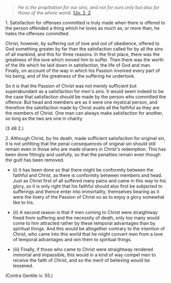 
> _He is the propitiation for our sins, and not for ours only but also for those of the whole world._ [1Jo. 2, 2](https://vulgata.online/bible/1Jo.2?ed=DR2&vfn=DR2.1Jo.2.2:vs)

1\. Satisfaction for offenses committed is truly made when there is offered to the person offended a thing which he loves as much as, or more than, he hates the offenses committed.

Christ, however, by suffering out of love and out of obedience, offered to God something greater by far than the satisfaction called for by all the sins of all mankind, and this for three reasons. In the first place, there was the greatness of the love which moved him to suffer. Then there was the worth of the life which he laid down in satisfaction, the life of God and man. Finally, on account of the way in which his Passion involved every part of his being, and of the greatness of the suffering he undertook.

So it is that the Passion of Christ was not merely sufficient but superabundant as a satisfaction for men's sins. It would seem indeed to be the case that satisfaction should be made by the person who committed the offence. But head and members are as it were one mystical person, and therefore the satisfaction made by Christ avails all the faithful as they are the members of Christ. One man can always make satisfaction for another, so long as the two are one in charity.

(3 48 2.)

2\. Although Christ, by his death, made sufficient satisfaction for original sin, it is not unfitting that the penal consequences of original sin should still remain even in those who are made sharers in Christ's redemption. This has been done fittingly and usefully, so that the penalties remain even though the guilt has been removed.

- (i) It has been done so that there might be conformity between the faithful and Christ, as there is conformity between members and head. Just as Christ first of all suffered many pains and came in this way to his glory, so it is only right that his faithful should also first be subjected to sufferings and thence enter into immortality, themselves bearing as it were the livery of the Passion of Christ so as to enjoy a glory somewhat like to his.

- (ii) A second reason is that if men coming to Christ were straightway freed from suffering and the necessity of death, only too many would come to him attracted rather by these temporal advantages than by spiritual things. And this would be altogether contrary to the intention of Christ, who came into this world that he might convert men from a love of temporal advantages and win them to spiritual things.

- (iii) Finally, if those who came to Christ were straightway rendered immortal and impassible, this would in a kind of way compel men to receive the faith of Christ, and so the merit of believing would be lessened.

(Contra Gentile iv. 55.)

